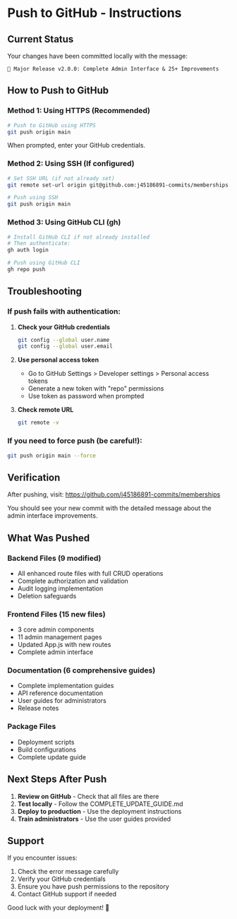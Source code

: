 # Push to GitHub - Instructions

## Current Status

Your changes have been committed locally with the message:
```
🎉 Major Release v2.0.0: Complete Admin Interface & 25+ Improvements
```

## How to Push to GitHub

### Method 1: Using HTTPS (Recommended)

```bash
# Push to GitHub using HTTPS
git push origin main
```

When prompted, enter your GitHub credentials.

### Method 2: Using SSH (If configured)

```bash
# Set SSH URL (if not already set)
git remote set-url origin git@github.com:j45186891-commits/memberships.git

# Push using SSH
git push origin main
```

### Method 3: Using GitHub CLI (gh)

```bash
# Install GitHub CLI if not already installed
# Then authenticate:
gh auth login

# Push using GitHub CLI
gh repo push
```

## Troubleshooting

### If push fails with authentication:

1. **Check your GitHub credentials**
   ```bash
   git config --global user.name
   git config --global user.email
   ```

2. **Use personal access token**
   - Go to GitHub Settings > Developer settings > Personal access tokens
   - Generate a new token with "repo" permissions
   - Use token as password when prompted

3. **Check remote URL**
   ```bash
   git remote -v
   ```

### If you need to force push (be careful!):

```bash
git push origin main --force
```

## Verification

After pushing, visit:
https://github.com/j45186891-commits/memberships

You should see your new commit with the detailed message about the admin interface improvements.

## What Was Pushed

### Backend Files (9 modified)
- All enhanced route files with full CRUD operations
- Complete authorization and validation
- Audit logging implementation
- Deletion safeguards

### Frontend Files (15 new files)
- 3 core admin components
- 11 admin management pages
- Updated App.js with new routes
- Complete admin interface

### Documentation (6 comprehensive guides)
- Complete implementation guides
- API reference documentation
- User guides for administrators
- Release notes

### Package Files
- Deployment scripts
- Build configurations
- Complete update guide

## Next Steps After Push

1. **Review on GitHub** - Check that all files are there
2. **Test locally** - Follow the COMPLETE_UPDATE_GUIDE.md
3. **Deploy to production** - Use the deployment instructions
4. **Train administrators** - Use the user guides provided

## Support

If you encounter issues:
1. Check the error message carefully
2. Verify your GitHub credentials
3. Ensure you have push permissions to the repository
4. Contact GitHub support if needed

Good luck with your deployment! 🚀